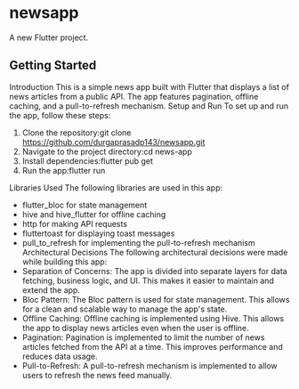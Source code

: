 # newsapp

A new Flutter project.

## Getting Started

Introduction
This is a simple news app built with Flutter that displays a list of news articles from a public
API. The app features pagination, offline caching, and a pull-to-refresh mechanism.
Setup and Run
To set up and run the app, follow these steps:

   1. Clone the repository:git clone  https://github.com/durgaprasadp143/newsapp.git
   2. Navigate to the project directory:cd news-app
   3. Install dependencies:flutter pub get
   4. Run the app:flutter run
   

Libraries Used
   The following libraries are used in this app:

  * flutter_bloc for state management
  * hive and hive_flutter for offline caching
  * http for making API requests
  * fluttertoast for displaying toast messages
  * pull_to_refresh for implementing the pull-to-refresh mechanism
    Architectural Decisions
    The following architectural decisions were made while building this app:
  * Separation of Concerns: The app is divided into separate layers for data fetching, business logic,
    and UI. This makes it easier to maintain and extend the app.
  * Bloc Pattern: The Bloc pattern is used for state management. This allows for a clean and scalable
    way to manage the app's state.
  * Offline Caching: Offline caching is implemented using Hive. This allows the app to display news
    articles even when the user is offline.
  * Pagination: Pagination is implemented to limit the number of news articles fetched from the API at
    a time. This improves performance and reduces data usage.
  * Pull-to-Refresh: A pull-to-refresh mechanism is implemented to allow users to refresh the news
    feed manually.




